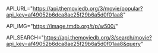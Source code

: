API_URL="https://api.themoviedb.org/3/movie/popular?api_key=af49052b6dca8ae25f29b6a5d0f01aa8"

API_IMG="https://image.tmdb.org/t/p/w500/"

API_SEARCH="https://api.themoviedb.org/3/search/movie?api_key=af49052b6dca8ae25f29b6a5d0f01aa8&query"